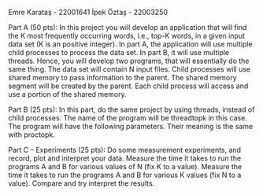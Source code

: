 Emre Karataş - 22001641
İpek Öztaş - 22003250

Part A (50 pts): In this project you will develop an application that will find
the K most frequently occurring words, i.e., top-K words, in a given input
data set (K is an positive integer). In part A, the application will use multiple
child processes to process the data set. In part B, it will use multiple threads.
Hence, you will develop two programs, that will essentially do the same
thing. The data set will contain N input files. Child processes will use shared
memory to pass information to the parent. The shared memory segment will
be created by the parent. Each child process will access and use a portion of
the shared memory.

Part B (25 pts): In this part, do the same project by using threads, instead of
child processes. The name of the program will be threadtopk in this case.
The program will have the following parameters. Their meaning is the same
with proctopk.

Part C – Experiments (25 pts):
Do some measurement experiments, and record, plot and interpret your data.
Measure the time it takes to run the programs A and B for various values of N
(fix K to a value). Measure the time it takes to run the programs A and B for
various K values (fix N to a value). Compare and try interpret the results.
